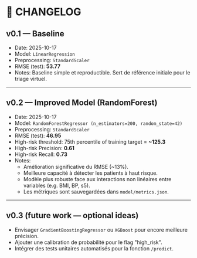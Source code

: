 # 🧾 CHANGELOG

## v0.1 — Baseline
- Date: 2025-10-17
- Model: `LinearRegression`
- Preprocessing: `StandardScaler`
- RMSE (test): **53.77**
- Notes: Baseline simple et reproductible. Sert de référence initiale pour le triage virtuel.

---

## v0.2 — Improved Model (RandomForest)
- Date: 2025-10-17
- Model: `RandomForestRegressor (n_estimators=200, random_state=42)`
- Preprocessing: `StandardScaler`
- RMSE (test): **46.95**
- High-risk threshold: 75th percentile of training target = **~125.3**
- High-risk Precision: **0.61**
- High-risk Recall: **0.73**
- Notes:
  - Amélioration significative du RMSE (~13%).
  - Meilleure capacité à détecter les patients à haut risque.
  - Modèle plus robuste face aux interactions non linéaires entre variables (e.g. BMI, BP, s5).
  - Les métriques sont sauvegardées dans `model/metrics.json`.

---

## v0.3 (future work — optional ideas)
- Envisager `GradientBoostingRegressor` ou `XGBoost` pour encore meilleure précision.
- Ajouter une calibration de probabilité pour le flag "high_risk".
- Intégrer des tests unitaires automatisés pour la fonction `/predict`.
